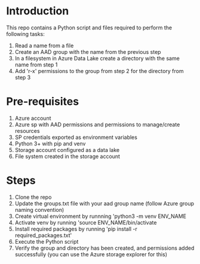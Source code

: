 # Introduction
This repo contains a Python script and files required to perform the following tasks:
1. Read a name from a file
2. Create an AAD group with the name from the previous step
3. In a filesystem in Azure Data Lake create a directory with the same name from step 1
4. Add 'r-x' permissions to the group from step 2 for the directory from step 3

# Pre-requisites
1. Azure account
2. Azure sp with AAD permissions and permissions to manage/create resources
3. SP credentials exported as environment variables
4. Python 3+ with pip and venv
5. Storage account configured as a data lake
6. File system created in the storage account

# Steps
1. Clone the repo
2. Update the groups.txt file with your aad group name (follow Azure group naming convention)
3. Create virtual environment by runnning 'python3 -m venv ENV_NAME
4. Activate venv by running 'source ENV_NAME/bin/activate
5. Install required packages by running 'pip install -r required_packages.txt'
6. Execute the Python script
7. Verify the group and directory has been created, and permissions added successfully (you can use the Azure storage explorer for this)